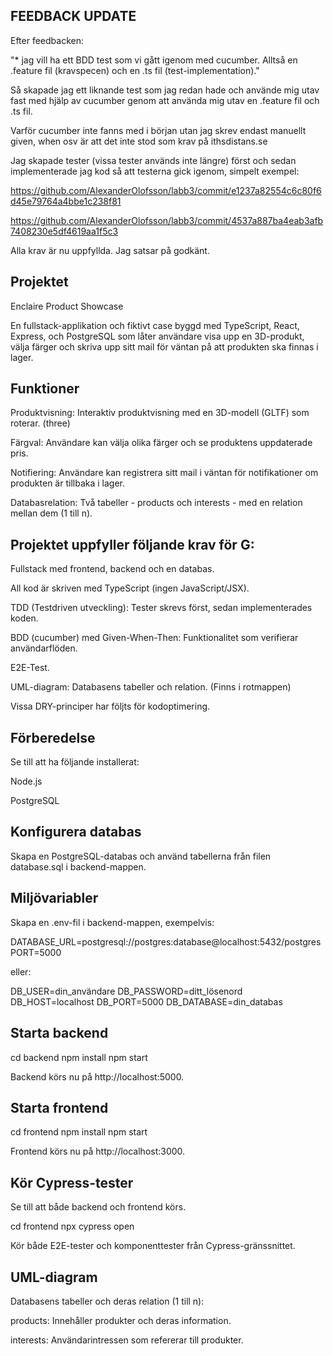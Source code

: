 ## FEEDBACK UPDATE

Efter feedbacken:

"\* jag vill ha ett BDD test som vi gått igenom med cucumber. Alltså en .feature fil (kravspecen) och en .ts fil (test-implementation)."

Så skapade jag ett liknande test som jag redan hade och använde mig utav fast med hjälp av cucumber genom att använda mig utav en .feature fil och .ts fil.

Varför cucumber inte fanns med i början utan jag skrev endast manuellt given, when osv är att det inte stod som krav på ithsdistans.se

Jag skapade tester (vissa tester används inte längre) först och sedan implementerade jag kod så att testerna gick igenom, simpelt exempel:

https://github.com/AlexanderOlofsson/labb3/commit/e1237a82554c6c80f6d45e79764a4bbe1c238f81

https://github.com/AlexanderOlofsson/labb3/commit/4537a887ba4eab3afb7408230e5df4619aa1f5c3

Alla krav är nu uppfyllda. Jag satsar på godkänt.

## Projektet

Enclaire Product Showcase

En fullstack-applikation och fiktivt case byggd med TypeScript, React, Express, och PostgreSQL som låter användare visa upp en 3D-produkt, välja färger och skriva upp sitt mail för väntan på att produkten ska finnas i lager.

## Funktioner

Produktvisning: Interaktiv produktvisning med en 3D-modell (GLTF) som roterar. (three)

Färgval: Användare kan välja olika färger och se produktens uppdaterade pris.

Notifiering: Användare kan registrera sitt mail i väntan för notifikationer om produkten är tillbaka i lager.

Databasrelation: Två tabeller - products och interests - med en relation mellan dem (1 till n).

## Projektet uppfyller följande krav för G:

Fullstack med frontend, backend och en databas.

All kod är skriven med TypeScript (ingen JavaScript/JSX).

TDD (Testdriven utveckling): Tester skrevs först, sedan implementerades koden.

BDD (cucumber) med Given-When-Then: Funktionalitet som verifierar användarflöden.

E2E-Test.

UML-diagram: Databasens tabeller och relation. (Finns i rotmappen)

Vissa DRY-principer har följts för kodoptimering.

## Förberedelse

Se till att ha följande installerat:

Node.js

PostgreSQL

## Konfigurera databas

Skapa en PostgreSQL-databas och använd tabellerna från filen database.sql i backend-mappen.

## Miljövariabler

Skapa en .env-fil i backend-mappen, exempelvis:

DATABASE_URL=postgresql://postgres:database@localhost:5432/postgres
PORT=5000

eller:

DB_USER=din_användare
DB_PASSWORD=ditt_lösenord
DB_HOST=localhost
DB_PORT=5000
DB_DATABASE=din_databas

## Starta backend

cd backend
npm install
npm start

Backend körs nu på http://localhost:5000.

## Starta frontend

cd frontend
npm install
npm start

Frontend körs nu på http://localhost:3000.

## Kör Cypress-tester

Se till att både backend och frontend körs.

cd frontend
npx cypress open

Kör både E2E-tester och komponenttester från Cypress-gränssnittet.

## UML-diagram

Databasens tabeller och deras relation (1 till n):

products: Innehåller produkter och deras information.

interests: Användarintressen som refererar till produkter.
